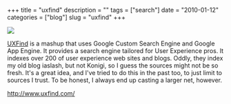 +++
title = "uxfind"
description = ""
tags = ["search"]
date = "2010-01-12"
categories = ["blog"]
slug = "uxfind"
+++



  <div class="notebook-screenshot"><a href="http://www.uxfind.com/"><img id='bluga-thumbnail-2269' class='bluga-thumbnail large' src='http://media.konigi.com/bluga/
wt4b4c9fbda2246_large.jpg'/></a></div><p><a href="http://www.uxfind.com/">UXFind</a> is a mashup that uses Google Custom Search Engine and Google App Engine. It provides a search engine tailored for User Experience pros. It indexes over 200 of user experience web sites and blogs. Oddly, they index my old blog iaslash, but not Konigi, so I guess the sources might not be so fresh. It's a great idea, and I've tried to do this in the past too, to just limit to sources I trust. To be honest, I always end up casting a larger net, however.</p>

    
  <a href="http://www.uxfind.com/">http://www.uxfind.com/</a>
